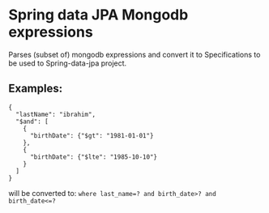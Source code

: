 # Spring data JPA Mongodb expressions

Parses (subset of) mongodb expressions and convert it to Specifications to be used to Spring-data-jpa project. 

## Examples:

```
{
  "lastName": "ibrahim",
  "$and": [
    {
      "birthDate": {"$gt": "1981-01-01"}
    },
    {
      "birthDate": {"$lte": "1985-10-10"}
    }
  ]
}
```

will be converted to:
`where last_name=? and birth_date>? and birth_date<=?`
